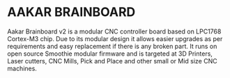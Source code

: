 # AAKAR BRAINBOARD

Aakar Brainboard v2 is a modular CNC controller board based on LPC1768 Cortex-M3 chip. Due to its modular design it allows easier upgrades as per requirements and easy replacement if there is any broken part. It runs on open source Smoothie modular firmware and is targeted at 3D Printers, Laser cutters, CNC Mills, Pick and Place and other small or Mid size CNC machines.